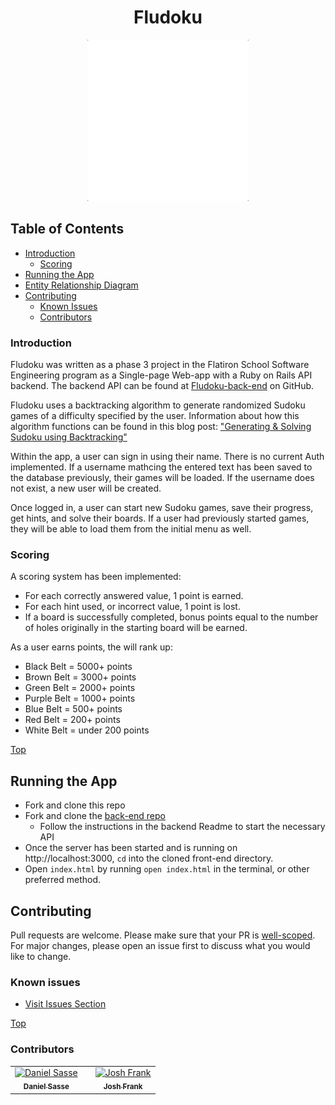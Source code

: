 <h1 style="text-align: center"> Fludoku </h1>

<p align="center">
<img src="assets/Fludoku.gif" alt="Fludoku Animation" >
</p>
 
## Table of Contents

* [Introduction](#introduction)
  * [Scoring](#scoring)
* [Running the App](#running-the-app)
* [Entity Relationship Diagram](#entity-relationship-diagram)
* [Contributing](#contributing)
  * [Known Issues](#known-issues)
  * [Contributors](#contributors)



### Introduction 
Fludoku was written as a phase 3 project in the Flatiron School Software Engineering program as a Single-page Web-app with a Ruby on Rails API backend. The backend API can be found at [Fludoku-back-end](https://github.com/josh-frank/fludoku-back-end/) on GitHub.

Fludoku uses a backtracking algorithm to generate randomized Sudoku games of a difficulty specified by the user. Information about how this algorithm functions can be found in this blog post: ["Generating & Solving Sudoku using Backtracking"](https://dev.to/dsasse07/generating-solving-sudoku-in-js-ruby-with-backtracking-4hm)

Within the app, a user can sign in using their name. There is no current Auth implemented. If a username mathcing the entered text has been saved to the database previously, their games will be loaded. If the username does not exist, a new user will be created.

Once logged in, a user can start new Sudoku games, save their progress, get hints, and solve their boards. If a user had previously started games, they will be able to load them from the initial menu as well.

### Scoring
A scoring system has been implemented:
- For each correctly answered value, 1 point is earned. 
- For each hint used, or incorrect value, 1 point is lost.
- If a board is successfully completed, bonus points equal to the number of holes originally in the starting board will be earned.

As a user earns points, the will rank up:

- Black Belt = 5000+ points
- Brown Belt = 3000+ points
- Green Belt = 2000+ points
- Purple Belt = 1000+ points
- Blue Belt = 500+ points
- Red Belt = 200+ points
- White Belt = under 200 points

[Top](#table-of-contents)

## Running the App
- Fork and clone this repo
- Fork and clone the [back-end repo](https://github.com/josh-frank/fludoku-back-end/tree/dev)
  - Follow the instructions in the backend Readme to start the necessary API
- Once the server has been started and is running on http://localhost:3000, `cd` into the cloned front-end directory.
- Open `index.html` by running `open index.html` in the terminal, or other preferred method.

## Contributing
Pull requests are welcome. Please make sure that your PR is <a href="https://www.netlify.com/blog/2020/03/31/how-to-scope-down-prs/">well-scoped</a>. For major changes, please open an issue first to discuss what you would like to change.

### Known issues
* <a href="https://github.com/josh-frank/fludoku-front-end/issues">Visit Issues Section</a>

[Top](#table-of-contents)

### Contributors
<table>
  <tr>
    <td align="center"><a href="https://github.com/dsasse07"><img src="https://avatars1.githubusercontent.com/u/72173601?s=400&u=57e4654c70d63d16bc5b84e2878d97f770672715&v=4" width="200px;" alt="Daniel Sasse"/><br /><sub><b>Daniel Sasse</b></sub></a><br />
    <td></td>
    <td align="center"><a href="https://github.com/josh-frank"><img src="https://avatars.githubusercontent.com/u/72422394?s=460&u=3b8dbdcda36d483426a2e794107f1f704b1592e8&v=4" width="200px;" alt="Josh Frank"/><br /><sub><b>Josh Frank</b></sub></a><br />
    </tr>